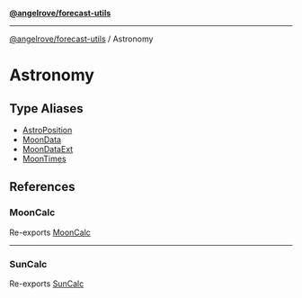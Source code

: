[**@angelrove/forecast-utils**](../README.md)

***

[@angelrove/forecast-utils](../modules.md) / Astronomy

# Astronomy

## Type Aliases

- [AstroPosition](type-aliases/AstroPosition.md)
- [MoonData](type-aliases/MoonData.md)
- [MoonDataExt](type-aliases/MoonDataExt.md)
- [MoonTimes](type-aliases/MoonTimes.md)

## References

### MoonCalc

Re-exports [MoonCalc](../index/variables/MoonCalc.md)

***

### SunCalc

Re-exports [SunCalc](../index/variables/SunCalc.md)
